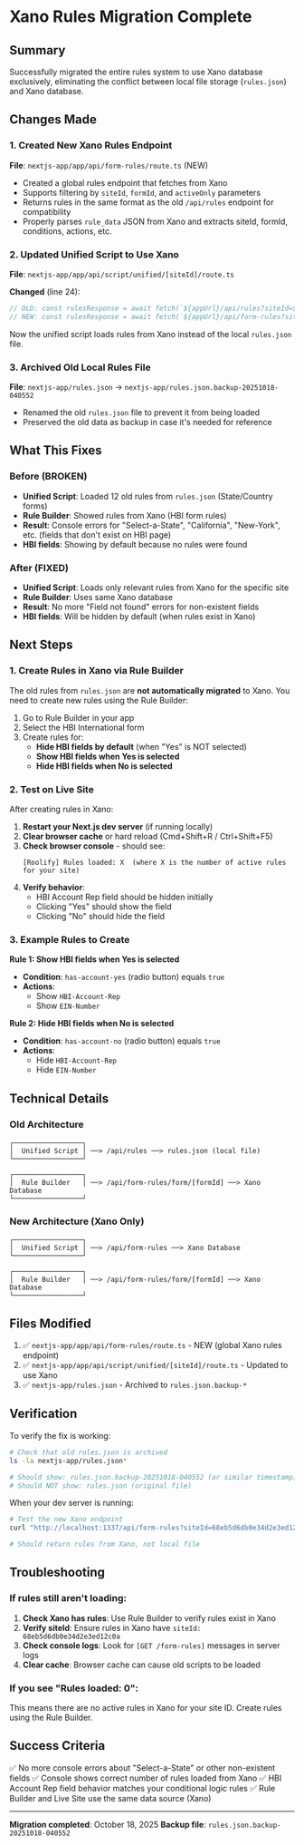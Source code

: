 # Xano Rules Migration Complete

## Summary

Successfully migrated the entire rules system to use Xano database exclusively, eliminating the conflict between local file storage (`rules.json`) and Xano database.

## Changes Made

### 1. Created New Xano Rules Endpoint
**File**: `nextjs-app/app/api/form-rules/route.ts` (NEW)

- Created a global rules endpoint that fetches from Xano
- Supports filtering by `siteId`, `formId`, and `activeOnly` parameters
- Returns rules in the same format as the old `/api/rules` endpoint for compatibility
- Properly parses `rule_data` JSON from Xano and extracts siteId, formId, conditions, actions, etc.

### 2. Updated Unified Script to Use Xano
**File**: `nextjs-app/app/api/script/unified/[siteId]/route.ts`

**Changed** (line 24):
```typescript
// OLD: const rulesResponse = await fetch(`${appUrl}/api/rules?siteId=${siteId}&activeOnly=true`);
// NEW: const rulesResponse = await fetch(`${appUrl}/api/form-rules?siteId=${siteId}&activeOnly=true`);
```

Now the unified script loads rules from Xano instead of the local `rules.json` file.

### 3. Archived Old Local Rules File
**File**: `nextjs-app/rules.json` → `nextjs-app/rules.json.backup-20251018-040552`

- Renamed the old `rules.json` file to prevent it from being loaded
- Preserved the old data as backup in case it's needed for reference

## What This Fixes

### Before (BROKEN)
- **Unified Script**: Loaded 12 old rules from `rules.json` (State/Country forms)
- **Rule Builder**: Showed rules from Xano (HBI form rules)
- **Result**: Console errors for "Select-a-State", "California", "New-York", etc. (fields that don't exist on HBI page)
- **HBI fields**: Showing by default because no rules were found

### After (FIXED)
- **Unified Script**: Loads only relevant rules from Xano for the specific site
- **Rule Builder**: Uses same Xano database
- **Result**: No more "Field not found" errors for non-existent fields
- **HBI fields**: Will be hidden by default (when rules exist in Xano)

## Next Steps

### 1. Create Rules in Xano via Rule Builder

The old rules from `rules.json` are **not automatically migrated** to Xano. You need to create new rules using the Rule Builder:

1. Go to Rule Builder in your app
2. Select the HBI International form
3. Create rules for:
   - **Hide HBI fields by default** (when "Yes" is NOT selected)
   - **Show HBI fields when Yes is selected**
   - **Hide HBI fields when No is selected**

### 2. Test on Live Site

After creating rules in Xano:

1. **Restart your Next.js dev server** (if running locally)
2. **Clear browser cache** or hard reload (Cmd+Shift+R / Ctrl+Shift+F5)
3. **Check browser console** - should see:
   ```
   [Roolify] Rules loaded: X  (where X is the number of active rules for your site)
   ```
4. **Verify behavior**:
   - HBI Account Rep field should be hidden initially
   - Clicking "Yes" should show the field
   - Clicking "No" should hide the field

### 3. Example Rules to Create

**Rule 1: Show HBI fields when Yes is selected**
- **Condition**: `has-account-yes` (radio button) equals `true`
- **Actions**: 
  - Show `HBI-Account-Rep`
  - Show `EIN-Number`

**Rule 2: Hide HBI fields when No is selected**
- **Condition**: `has-account-no` (radio button) equals `true`
- **Actions**:
  - Hide `HBI-Account-Rep`
  - Hide `EIN-Number`

## Technical Details

### Old Architecture
```
┌─────────────────┐
│  Unified Script │ ──> /api/rules ──> rules.json (local file)
└─────────────────┘

┌─────────────────┐
│  Rule Builder   │ ──> /api/form-rules/form/[formId] ──> Xano Database
└─────────────────┘
```

### New Architecture (Xano Only)
```
┌─────────────────┐
│  Unified Script │ ──> /api/form-rules ──> Xano Database
└─────────────────┘

┌─────────────────┐
│  Rule Builder   │ ──> /api/form-rules/form/[formId] ──> Xano Database
└─────────────────┘
```

## Files Modified

1. ✅ `nextjs-app/app/api/form-rules/route.ts` - NEW (global Xano rules endpoint)
2. ✅ `nextjs-app/app/api/script/unified/[siteId]/route.ts` - Updated to use Xano
3. ✅ `nextjs-app/rules.json` - Archived to `rules.json.backup-*`

## Verification

To verify the fix is working:

```bash
# Check that old rules.json is archived
ls -la nextjs-app/rules.json*

# Should show: rules.json.backup-20251018-040552 (or similar timestamp)
# Should NOT show: rules.json (original file)
```

When your dev server is running:

```bash
# Test the new Xano endpoint
curl "http://localhost:1337/api/form-rules?siteId=68eb5d6db0e34d2e3ed12c0a&activeOnly=true"

# Should return rules from Xano, not local file
```

## Troubleshooting

### If rules still aren't loading:

1. **Check Xano has rules**: Use Rule Builder to verify rules exist in Xano
2. **Verify siteId**: Ensure rules in Xano have `siteId: 68eb5d6db0e34d2e3ed12c0a`
3. **Check console logs**: Look for `[GET /form-rules]` messages in server logs
4. **Clear cache**: Browser cache can cause old scripts to be loaded

### If you see "Rules loaded: 0":

This means there are no active rules in Xano for your site ID. Create rules using the Rule Builder.

## Success Criteria

✅ No more console errors about "Select-a-State" or other non-existent fields
✅ Console shows correct number of rules loaded from Xano
✅ HBI Account Rep field behavior matches your conditional logic rules
✅ Rule Builder and Live Site use the same data source (Xano)

---

**Migration completed**: October 18, 2025
**Backup file**: `rules.json.backup-20251018-040552`

